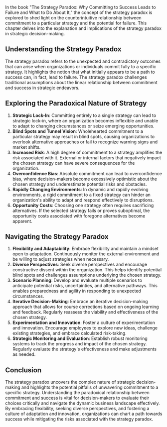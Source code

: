 
In the book "The Strategy Paradox: Why Committing to Success Leads to Failure and What to Do About It," the concept of the strategy paradox is explored to shed light on the counterintuitive relationship between commitment to a particular strategy and the potential for failure. This chapter delves into the explanation and implications of the strategy paradox in strategic decision-making.

Understanding the Strategy Paradox
----------------------------------

The strategy paradox refers to the unexpected and contradictory outcomes that can arise when organizations or individuals commit fully to a specific strategy. It highlights the notion that what initially appears to be a path to success can, in fact, lead to failure. The strategy paradox challenges traditional assumptions about the linear relationship between commitment and success in strategic endeavors.

Exploring the Paradoxical Nature of Strategy
--------------------------------------------

1. **Strategic Lock-In**: Committing entirely to a single strategy can lead to strategic lock-in, where an organization becomes inflexible and unable to adapt to changing circumstances or seize emerging opportunities.
2. **Blind Spots and Tunnel Vision**: Wholehearted commitment to a particular strategy may result in blind spots, causing organizations to overlook alternative approaches or fail to recognize warning signs and market shifts.
3. **Increased Risk**: A high degree of commitment to a strategy amplifies the risk associated with it. External or internal factors that negatively impact the chosen strategy can have severe consequences for the organization.
4. **Overconfidence Bias**: Absolute commitment can lead to overconfidence bias, where decision-makers become excessively optimistic about the chosen strategy and underestimate potential risks and obstacles.
5. **Rapidly Changing Environments**: In dynamic and rapidly evolving environments, a rigid commitment to a fixed strategy can hinder an organization's ability to adapt and respond effectively to disruptions.
6. **Opportunity Costs**: Choosing one strategy often requires sacrificing alternatives. If the selected strategy fails or proves suboptimal, the opportunity costs associated with foregone alternatives become apparent.

Navigating the Strategy Paradox
-------------------------------

1. **Flexibility and Adaptability**: Embrace flexibility and maintain a mindset open to adaptation. Continuously monitor the external environment and be willing to adjust strategies when necessary.
2. **Diverse Perspectives**: Seek diverse perspectives and encourage constructive dissent within the organization. This helps identify potential blind spots and challenges assumptions underlying the chosen strategy.
3. **Scenario Planning**: Develop and evaluate multiple scenarios to anticipate potential risks, uncertainties, and alternative pathways. This enables preparedness and agility in responding to unexpected circumstances.
4. **Iterative Decision-Making**: Embrace an iterative decision-making approach that allows for course corrections based on ongoing learning and feedback. Regularly reassess the viability and effectiveness of the chosen strategy.
5. **Experimentation and Innovation**: Foster a culture of experimentation and innovation. Encourage employees to explore new ideas, challenge existing strategies, and embrace calculated risk-taking.
6. **Strategic Monitoring and Evaluation**: Establish robust monitoring systems to track the progress and impact of the chosen strategy. Regularly evaluate the strategy's effectiveness and make adjustments as needed.

Conclusion
----------

The strategy paradox uncovers the complex nature of strategic decision-making and highlights the potential pitfalls of unwavering commitment to a specific strategy. Understanding the paradoxical relationship between commitment and success is vital for decision-makers to evaluate their choices critically and navigate the dynamic business landscape effectively. By embracing flexibility, seeking diverse perspectives, and fostering a culture of adaptation and innovation, organizations can chart a path towards success while mitigating the risks associated with the strategy paradox.

